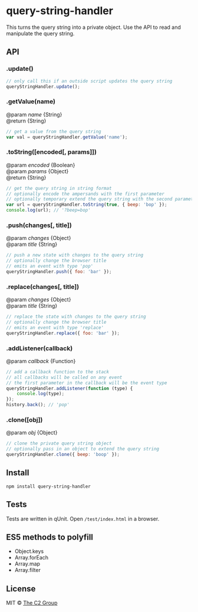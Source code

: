 query-string-handler
====================

This turns the query string into a private object. Use the API to read and manipulate the query string.

API
---

### .update()

```js
// only call this if an outside script updates the query string
queryStringHandler.update();
```

### .getValue(name)
@param *name* {String}  
@return {String}  

```js
// get a value from the query string
var val = queryStringHandler.getValue('name');
```

### .toString([encoded[, params]])
@param *encoded* {Boolean}  
@param *params* {Object}  
@return {String}  

```js
// get the query string in string format
// optionally encode the ampersands with the first parameter
// optionally temporary extend the query string with the second parameter
var url = queryStringHandler.toString(true, { beep: 'bop' });
console.log(url); // '?beep=bop'
```

### .push(changes[, title])
@param *changes* {Object}  
@param *title* {String}  

```js
// push a new state with changes to the query string
// optionally change the browser title
// emits an event with type 'pop'
queryStringHandler.push({ foo: 'bar' });
```

### .replace(changes[, title])
@param *changes* {Object}  
@param *title* {String}  

```js
// replace the state with changes to the query string
// optionally change the browser title
// emits an event with type 'replace'
queryStringHandler.replace({ foo: 'bar' });
```

### .addListener(callback)
@param *callback* {Function}  

```js
// add a callback function to the stack
// all callbacks will be called on any event
// the first parameter in the callback will be the event type
queryStringHandler.addListener(function (type) {
    console.log(type);
});
history.back(); // 'pop'
```

### .clone([obj])
@param *obj* {Object}  

```js
// clone the private query string object
// optionally pass in an object to extend the query string
queryStringHandler.clone({ beep: 'boop' });
```


Install
-------

```
npm install query-string-handler
```


Tests
-----

Tests are written in qUnit. Open `/test/index.html` in a browser.


ES5 methods to polyfill
-----------------------

* Object.keys
* Array.forEach
* Array.map
* Array.filter


License
-------

MIT © [The C2 Group](https://c2experience.com)
